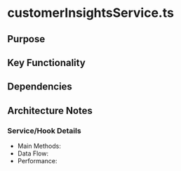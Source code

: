 # customerInsightsService.ts

## Purpose

## Key Functionality

## Dependencies

## Architecture Notes

### Service/Hook Details
- Main Methods: 
- Data Flow: 
- Performance: 
